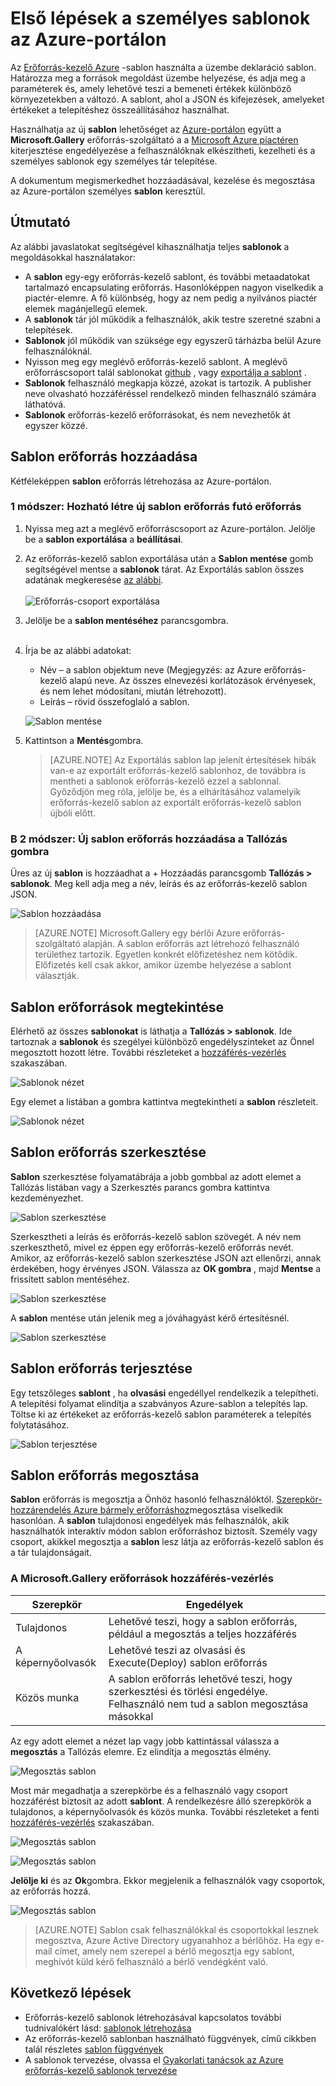<properties
   pageTitle="Első lépések a személyes sablonok |} Microsoft Azure"
   description="Hozzáadása, kezelése és megosztása a személyes sablonok az Azure-portálra, az Azure CLI vagy a PowerShell használatával."
   services="marketplace-customer"
   documentationCenter=""
   authors="VybavaRamadoss"
   manager="asimm"
   editor=""
   tags="marketplace, azure-resource-manager"
   keywords=""/>

<tags
   ms.service="marketplace"
   ms.devlang="na"
   ms.topic="get-started-article"
   ms.tgt_pltfrm="na"
   ms.workload="na"
   ms.date="05/18/2016"
   ms.author="vybavar"/>

# <a name="get-started-with-private-templates-on-the-azure-portal"></a>Első lépések a személyes sablonok az Azure-portálon

Az [Erőforrás-kezelő Azure](../resource-group-authoring-templates.md) -sablon használta a üzembe deklaráció sablon. Határozza meg a források megoldást üzembe helyezése, és adja meg a paraméterek és, amely lehetővé teszi a bemeneti értékek különböző környezetekben a változó. A sablont, ahol a JSON és kifejezések, amelyeket értékeket a telepítéshez összeállításához használhat.

Használhatja az új **sablon** lehetőséget az [Azure-portálon](https://portal.azure.com) együtt a **Microsoft.Gallery** erőforrás-szolgáltató a a [Microsoft Azure piactéren](https://azure.microsoft.com/marketplace/) kiterjesztése engedélyezése a felhasználóknak elkészítheti, kezelheti és a személyes sablonok egy személyes tár telepítése.

A dokumentum megismerkedhet hozzáadásával, kezelése és megosztása az Azure-portálon személyes **sablon** keresztül.

## <a name="guidance"></a>Útmutató

Az alábbi javaslatokat segítségével kihasználhatja teljes **sablonok** a megoldásokkal használatakor:

- A **sablon** egy-egy erőforrás-kezelő sablont, és további metaadatokat tartalmazó encapsulating erőforrás. Hasonlóképpen nagyon viselkedik a piactér-elemre. A fő különbség, hogy az nem pedig a nyilvános piactér elemek magánjellegű elemek.
- A **sablonok** tár jól működik a felhasználók, akik testre szeretné szabni a telepítések.
- **Sablonok** jól működik van szüksége egy egyszerű tárházba belül Azure felhasználóknál.
- Nyisson meg egy meglévő erőforrás-kezelő sablont. A meglévő erőforráscsoport talál sablonokat [github](https://github.com/Azure/azure-quickstart-templates) , vagy [exportálja a sablont](../resource-manager-export-template.md) .
- **Sablonok** felhasználó megkapja közzé, azokat is tartozik. A publisher neve olvasható hozzáféréssel rendelkező minden felhasználó számára láthatóvá.
- **Sablonok** erőforrás-kezelő erőforrásokat, és nem nevezhetők át egyszer közzé.

## <a name="add-a-template-resource"></a>Sablon erőforrás hozzáadása

Kétféleképpen **sablon** erőforrás létrehozása az Azure-portálon.

### <a name="method-1--create-a-new-template-resource-from-a-running-resource-group"></a>1 módszer: Hozható létre új sablon erőforrás futó erőforrás

1. Nyissa meg azt a meglévő erőforráscsoport az Azure-portálon. Jelölje be a **sablon exportálása** a **beállításai**.
2. Az erőforrás-kezelő sablon exportálása után a **Sablon mentése** gomb segítségével mentse a **sablonok** tárat. Az Exportálás sablon összes adatának megkeresése [az alábbi](../resource-manager-export-template.md).
<br /><br />
![Erőforrás-csoport exportálása](media/rg-export-portal1.PNG)  <br />

3. Jelölje be a **sablon mentéséhez** parancsgombra.
<br /><br />

4. Írja be az alábbi adatokat:

    - Név – a sablon objektum neve (Megjegyzés: az Azure erőforrás-kezelő alapú neve. Az összes elnevezési korlátozások érvényesek, és nem lehet módosítani, miután létrehozott).
    - Leírás – rövid összefoglaló a sablon.

    ![Sablon mentése](media/save-template-portal1.PNG)  <br />

5. Kattintson a **Mentés**gombra.

    > [AZURE.NOTE] Az Exportálás sablon lap jelenít értesítések hibák van-e az exportált erőforrás-kezelő sablonhoz, de továbbra is mentheti a sablonok erőforrás-kezelő ezzel a sablonnal. Győződjön meg róla, jelölje be, és a elhárításához valamelyik erőforrás-kezelő sablon az exportált erőforrás-kezelő sablon újbóli előtt.

### <a name="b-method-2--add-a-new-template-resource-from-browse"></a>B 2 módszer: Új sablon erőforrás hozzáadása a Tallózás gombra

Üres az új **sablon** is hozzáadhat a + Hozzáadás parancsgomb **Tallózás > sablonok**. Meg kell adja meg a név, leírás és az erőforrás-kezelő sablon JSON.

![Sablon hozzáadása](media/add-template-portal1.PNG)  <br />

> [AZURE.NOTE] Microsoft.Gallery egy bérlői Azure erőforrás-szolgáltató alapján. A sablon erőforrás azt létrehozó felhasználó területhez tartozik. Egyetlen konkrét előfizetéshez nem kötődik. Előfizetés kell csak akkor, amikor üzembe helyezése a sablont választják.

## <a name="view-template-resources"></a>Sablon erőforrások megtekintése

Elérhető az összes **sablonokat** is láthatja a **Tallózás > sablonok**. Ide tartoznak a **sablonok** és szegélyei különböző engedélyszinteket az Önnel megosztott hozott létre. További részleteket a [hozzáférés-vezérlés](#access-control-for-a-tenant-resource-provider) szakaszában.

![Sablonok nézet](media/view-template-portal1.PNG)  <br />

Egy elemet a listában a gombra kattintva megtekintheti a **sablon** részleteit.

![Sablonok nézet](media/view-template-portal2c.png)  <br />

## <a name="edit-a-template-resource"></a>Sablon erőforrás szerkesztése

**Sablon** szerkesztése folyamatábrája a jobb gombbal az adott elemet a Tallózás listában vagy a Szerkesztés parancs gombra kattintva kezdeményezhet.

![Sablon szerkesztése](media/edit-template-portal1a.PNG)  <br />

Szerkesztheti a leírás és erőforrás-kezelő sablon szövegét. A név nem szerkeszthető, mivel ez éppen egy erőforrás-kezelő erőforrás nevét. Amikor, az erőforrás-kezelő sablon szerkesztése JSON azt ellenőrzi, annak érdekében, hogy érvényes JSON. Válassza az **OK gombra** , majd **Mentse** a frissített sablon mentéséhez.

![Sablon szerkesztése](media/edit-template-portal2a.PNG)  <br />

A **sablon** mentése után jelenik meg a jóváhagyást kérő értesítésnél.

![Sablon szerkesztése](media/edit-template-portal3b.png)  <br />

## <a name="deploy-a-template-resource"></a>Sablon erőforrás terjesztése

Egy tetszőleges **sablont** , ha **olvasási** engedéllyel rendelkezik a telepítheti. A telepítési folyamat elindítja a szabványos Azure-sablon a telepítés lap. Töltse ki az értékeket az erőforrás-kezelő sablon paraméterek a telepítés folytatásához.

![Sablon terjesztése](media/deploy-template-portal1b.png)  <br />

## <a name="share-a-template-resource"></a>Sablon erőforrás megosztása

**Sablon** erőforrás is megosztja a Önhöz hasonló felhasználóktól. [Szerepkör-hozzárendelés Azure bármely erőforráshoz](../active-directory/role-based-access-control-configure.md)megosztása viselkedik hasonlóan. A **sablon** tulajdonosi engedélyek más felhasználók, akik használhatók interaktív módon sablon erőforráshoz biztosít. Személy vagy csoport, akikkel megosztja a **sablon** lesz látja az erőforrás-kezelő sablon és a tár tulajdonságait.

### <a name="access-control-for-the-microsoftgallery-resources"></a>A Microsoft.Gallery erőforrások hozzáférés-vezérlés

Szerepkör | Engedélyek
---|----
Tulajdonos | Lehetővé teszi, hogy a sablon erőforrás, például a megosztás a teljes hozzáférés
A képernyőolvasók | Lehetővé teszi az olvasási és Execute(Deploy) sablon erőforrás
Közös munka | A sablon erőforrás lehetővé teszi, hogy szerkesztési és törlési engedélye. Felhasználó nem tud a sablon megosztása másokkal

Az egy adott elemet a nézet lap vagy jobb kattintással válassza a **megosztás** a Tallózás elemre. Ez elindítja a megosztás élmény.

![Megosztás sablon](media/share-template-portal1a.png)  <br />

 Most már megadhatja a szerepkörbe és a felhasználó vagy csoport hozzáférést biztosít az adott **sablont**. A rendelkezésre álló szerepkörök a tulajdonos, a képernyőolvasók és közös munka. További részleteket a fenti [hozzáférés-vezérlés](#access-control-for-a-tenant-resource-provider) szakaszában.

![Megosztás sablon](media/share-template-portal2b.png)  <br />

![Megosztás sablon](media/share-template-portal3b.png)  <br />

**Jelölje ki** és az **Ok**gombra. Ekkor megjelenik a felhasználók vagy csoportok, az erőforrás hozzá.

![Megosztás sablon](media/share-template-portal4b.png)  <br />

> [AZURE.NOTE] Sablon csak felhasználókkal és csoportokkal lesznek megosztva, Azure Active Directory ugyanahhoz a bérlőhöz. Ha egy e-mail címet, amely nem szerepel a bérlő megosztja egy sablont, meghívót küld kérő felhasználó a bérlő vendégként való.

## <a name="next-steps"></a>Következő lépések

- Erőforrás-kezelő sablonok létrehozásával kapcsolatos további tudnivalókért lásd: [sablonok létrehozása](../resource-group-authoring-templates.md)
- Az erőforrás-kezelő sablonban használható függvények, című cikkben talál részletes [sablon függvények](../resource-group-template-functions.md)
- A sablonok tervezése, olvassa el [Gyakorlati tanácsok az Azure erőforrás-kezelő sablonok tervezése](../best-practices-resource-manager-design-templates.md)

